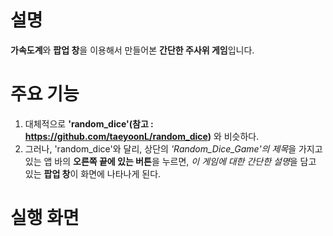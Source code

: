 # 설명
**가속도계**와 **팝업 창**을 이용해서 만들어본 **간단한 주사위 게임**입니다.

# 주요 기능
1. 대체적으로 **'random_dice'(참고 : https://github.com/taeyoonL/random_dice)** 와 비슷하다.
2. 그러나, 'random_dice'와 달리, 상단의 *'Random_Dice_Game'의 제목*을 가지고 있는 앱 바의 **오른쪽 끝에 있는 버튼**을 누르면, *이 게임에 대한 간단한 설명*을 담고 있는 **팝업 창**이 화면에 나타나게 된다.

# 실행 화면
